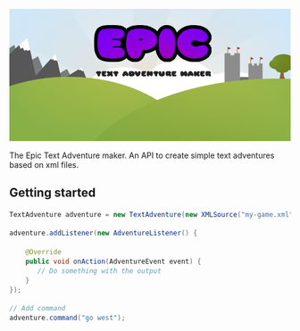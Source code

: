 ![logo](epic.png)

The Epic Text Adventure maker. An API to create simple text adventures based on xml files.

## Getting started

```java
TextAdventure adventure = new TextAdventure(new XMLSource("my-game.xml"));

adventure.addListener(new AdventureListener() {

    @Override
    public void onAction(AdventureEvent event) {
       // Do something with the output
    }
});

// Add command
adventure.command("go west");
```
